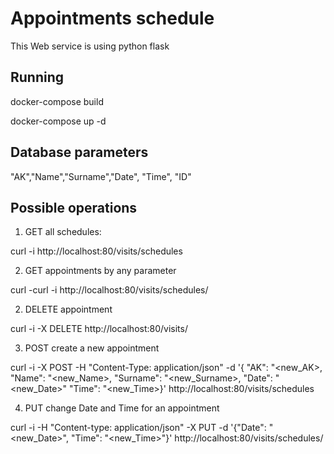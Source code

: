 # Appointments schedule
This Web service is using python flask

## Running
docker-compose build

docker-compose up -d

## Database parameters
"AK","Name","Surname","Date", "Time", "ID"

## Possible operations

1) GET all schedules:

curl -i http://localhost:80/visits/schedules

2) GET appointments by any parameter

curl -curl -i http://localhost:80/visits/schedules/<parameter>

2) DELETE appointment

curl -i -X DELETE http://localhost:80/visits/<ID>

3) POST create a new appointment

curl -i -X POST -H "Content-Type: application/json" -d '{ "AK": "<new_AK>, "Name": "<new_Name>, "Surname": "<new_Surname>, "Date": "<new_Date>" "Time": "<new_Time>}' http://localhost:80/visits/schedules

4) PUT change Date and Time for an appointment

curl -i -H "Content-type: application/json" -X PUT -d '{"Date": "<new_Date>", "Time": "<new_Time>"}' http://localhost:80/visits/schedules/<ID>
